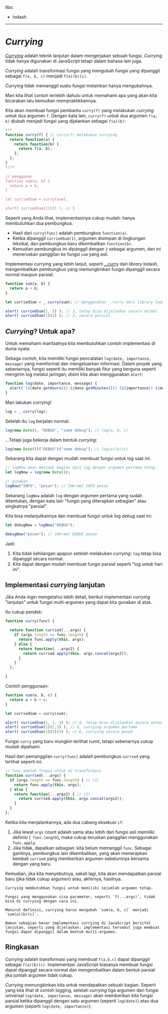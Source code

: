 libs:
  - lodash

---

# _Currying_

[_Currying_](https://en.wikipedia.org/wiki/Currying) adalah teknik lanjutan dalam mengerjakan sebuah fungsi. _Currying_ tidak hanya digunakan di JavaScript tetapi dalam bahasa lain juga.

_Currying_ adalah transformasi fungsi yang mengubah fungsi yang dipanggil sebagai `f(a, b, c)` menjadi `f(a)(b)(c)`.

_Currying_ tidak memanggil suatu fungsi melainkan hanya mengubahnya.

Mari kita lihat contoh terlebih dahulu untuk memahami apa yang akan kita bicarakan lalu kemudian mempraktikkannya.

Kita akan membuat fungsi pembantu `curry(f)` yang melakukan _currying_ untuk dua argumen `f`. Dengan kata lain, `curry(f)` untuk dua argumen `f(a, b)` diubah menjadi fungsi yang dijalankan sebagai `f(a)(b)`:

```js run
*!*
function curry(f) { // curry(f) melakukan currying
  return function(a) {
    return function(b) {
      return f(a, b);
    };
  };
}
*/!*

// penggunan
function sum(a, b) {
  return a + b;
}

let curriedSum = curry(sum);

alert( curriedSum(1)(2) ); // 3
```

Seperti yang Anda lihat, implementasinya cukup mudah: hanya membutuhkan dua pembungkus.

- Hasil dari `curry(func)` adalah pembungkus `function(a)`.
- Ketika dipanggil `curriedSum(1)`, argumen disimpan di lingkungan leksikal, dan pembungkus baru dikembalikan `function(b)`.
- Kemudian pembungkus ini dipanggil dengan `2` sebagai argumen, dan ini meneruskan panggilan ke fungsi `sum` yang asli.

Implementasi currying yang lebih lanjut, seperti [_.curry](https://lodash.com/docs#curry) dari _library_ lodash, mengembalikan pembungkus yang memungkinkan fungsi dipanggil secara normal maupun parsial:

```js run
function sum(a, b) {
  return a + b;
}

let curriedSum = _.curry(sum); // menggunakan _.curry dari library lodash 

alert( curriedSum(1, 2) ); // 3, tetap bisa dijalankan secara normal
alert( curriedSum(1)(2) ); // 3, secara parsial
```

## _Currying_? Untuk apa?

Untuk memahami manfaatnya kita membutuhkan contoh implementasi di dunia nyata.

Sebaga contoh, kita memiliki fungsi pencatatan `log(date, importance, message)` yang memformat dan mengeluarkan informasi. Dalam proyek yang sebenarnya, fungsi seperti itu memiliki banyak fitur yang berguna seperti mengirim log melalui jaringan, disini kita akan menggunakan `alert`:

```js
function log(date, importance, message) {
  alert(`[${date.getHours()}:${date.getMinutes()}] [${importance}] ${message}`);
}
```

Mari lakukan _currying_!

```js
log = _.curry(log);
```

Setelah itu `log` berjalan normal:

```js
log(new Date(), "DEBUG", "some debug"); // log(a, b, c)
```

...Tetapi juga bekerja dalam bentuk _currying_:

```js
log(new Date())("DEBUG")("some debug"); // log(a)(b)(c)
```

Sekarang kita dapat dengan mudah membuat fungsi untuk log saat ini:

```js
// logNow akan menjadi bagian dari log dengan argumen pertama tetap
let logNow = log(new Date());

// gunakan
logNow("INFO", "pesan"); // [HH:mm] INFO pesan
```

Sekarang `logNow` adalah `log` dengan argumen pertama yang sudah ditentukan, dengan kata lain "fungsi yang diterapkan sebagian" atau singkatnya "parsial".

Kita bisa melanjutkannya dan membuat fungsi untuk log _debug_ saat ini:

```js
let debugNow = logNow("DEBUG");

debugNow("pesan"); // [HH:mm] DEBUG pesan
```

Jadi:
1. Kita tidak kehilangan apapun setelah melakukan _currying_: `log` tetap bisa dipanggil secara normal.
2. Kita dapat dengan mudah membuat fungsi parsial seperti "log untuk hari ini".

## Implementasi _currying_ lanjutan

Jika Anda ingin mengetahui lebih detail, berikut implementasi _currying_ "lanjutan" untuk fungsi multi-argumen yang dapat kita gunakan di atas.

Itu cukup pendek:

```js
function curry(func) {

  return function curried(...args) {
    if (args.length >= func.length) {
      return func.apply(this, args);
    } else {
      return function(...args2) {
        return curried.apply(this, args.concat(args2));
      }
    }
  };

}
```

Contoh penggunaan:

```js
function sum(a, b, c) {
  return a + b + c;
}

let curriedSum = curry(sum);

alert( curriedSum(1, 2, 3) ); // 6, tetap bisa dijalankan secara normal
alert( curriedSum(1)(2,3) ); // 6, currying argumen pertama
alert( curriedSum(1)(2)(3) ); // 6, currying secara penuh
```

Fungsi `curry` yang baru mungkin terlihat rumit, tetapi sebenarnya cukup mudah dipahami.

Hasil dari pemanggilan `curry(func)` adalah pembungkus `curried` yang terlihat seperti ini:

```js
// func adalah fungsi untuk di transformasi
function curried(...args) {
  if (args.length >= func.length) { // (1)
    return func.apply(this, args);
  } else {
    return function(...args2) { // (2)
      return curried.apply(this, args.concat(args2));
    }
  }
};
```

Ketika kita menjalankannya, ada dua cabang eksekusi `if`:

1. Jika lewat `args` count adalah sama atau lebih dari fungsi asli memiliki definisi (` func.length`), maka cukup teruskan panggilan menggunakan `func.apply`.
2. Jika tidak, dapatkan sebagian: kita belum memanggil `func`. Sebagai gantinya, pembungkus lain dikembalikan, yang akan menerapkan kembali `curried` yang memberikan argumen sebelumnya bersama dengan yang baru.

Kemudian, jika kita menyebutnya, sekali lagi, kita akan mendapatkan parsial baru (jika tidak cukup argumen) atau, akhirnya, hasilnya.

```smart header="Fixed-length functions only"
Currying membutuhkan fungsi untuk memiliki sejumlah argumen tetap.

Fungsi yang menggunakan sisa parameter, seperti `f(...args)`, tidak bisa di currying dengan cara ini.
```

```smart header="A little more than currying"
Menurut definisi, currying harus mengubah `sum(a, b, c)` menjadi `sum(a)(b)(c)`.

Namun sebagian besar implementasi currying di JavaScript bersifat lanjutan, seperti yang dijelaskan: implementasi tersebut juga membuat fungsi dapat dipanggil dalam bentuk multi-argumen.
```

## Ringkasan

*Currying* adalah transformasi yang membuat `f(a,b,c)` dapat dipanggil sebagai `f(a)(b)(c)`. Implementasi JavaScript biasanya membuat fungsi dapat dipanggil secara normal dan mengembalikan dalam bentuk parsial jika jumlah argumen tidak cukup.

_Currying_ memungkinkan kita untuk mendapatkan sebuah bagian. Seperti yang kita lihat di contoh logging, setelah _currying_ tiga argumen dari fungsi universal `log(date, importance, message)` akan memberikan kita fungsi parsial ketika dipanggil dengan satu argumen (seperti `log(date)`) atau dua argumen (seperti `log(date, importance)`).  
